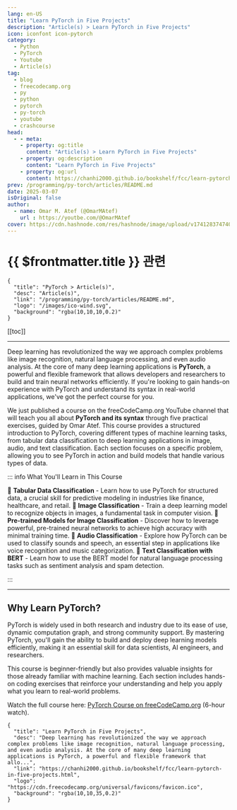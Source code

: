 ```yaml
---
lang: en-US
title: "Learn PyTorch in Five Projects"
description: "Article(s) > Learn PyTorch in Five Projects"
icon: iconfont icon-pytorch
category:
  - Python
  - PyTorch
  - Youtube
  - Article(s)
tag:
  - blog
  - freecodecamp.org
  - py
  - python
  - pytorch
  - py-torch
  - youtube
  - crashcourse
head:
  - - meta:
    - property: og:title
      content: "Article(s) > Learn PyTorch in Five Projects"
    - property: og:description
      content: "Learn PyTorch in Five Projects"
    - property: og:url
      content: https://chanhi2000.github.io/bookshelf/fcc/learn-pytorch-in-five-projects.html
prev: /programming/py-torch/articles/README.md
date: 2025-03-07
isOriginal: false
author:
  - name: Omar M. Atef (@OmarMAtef)
    url : https://youtbe.com/@OmarMAtef
cover: https://cdn.hashnode.com/res/hashnode/image/upload/v1741283747402/6d00899f-105f-4c20-97e8-0f789348bacf.png
---
```


# {{ $frontmatter.title }} 관련

```component VPCard
{
  "title": "PyTorch > Article(s)",
  "desc": "Article(s)",
  "link": "/programming/py-torch/articles/README.md",
  "logo": "/images/ico-wind.svg",
  "background": "rgba(10,10,10,0.2)"
}
```

[[toc]]

---

<SiteInfo
  name="Learn PyTorch in Five Projects"
  desc="Deep learning has revolutionized the way we approach complex problems like image recognition, natural language processing, and even audio analysis. At the core of many deep learning applications is PyTorch, a powerful and flexible framework that allo..."
  url="https://freecodecamp.org/news/learn-pytorch-in-five-projects"
  logo="https://cdn.freecodecamp.org/universal/favicons/favicon.ico"
  preview="https://cdn.hashnode.com/res/hashnode/image/upload/v1741283747402/6d00899f-105f-4c20-97e8-0f789348bacf.png"/>

Deep learning has revolutionized the way we approach complex problems like image recognition, natural language processing, and even audio analysis. At the core of many deep learning applications is **PyTorch**, a powerful and flexible framework that allows developers and researchers to build and train neural networks efficiently. If you're looking to gain hands-on experience with PyTorch and understand its syntax in real-world applications, we've got the perfect course for you.

We just published a course on the freeCodeCamp.org YouTube channel that will teach you all about **PyTorch and its syntax** through five practical exercises, guided by Omar Atef. This course provides a structured introduction to PyTorch, covering different types of machine learning tasks, from tabular data classification to deep learning applications in image, audio, and text classification. Each section focuses on a specific problem, allowing you to see PyTorch in action and build models that handle various types of data.

::: info What You'll Learn in This Course

🔹 **Tabular Data Classification** - Learn how to use PyTorch for structured data, a crucial skill for predictive modeling in industries like finance, healthcare, and retail.
🔹 **Image Classification** - Train a deep learning model to recognize objects in images, a fundamental task in computer vision.
🔹 **Pre-trained Models for Image Classification** - Discover how to leverage powerful, pre-trained neural networks to achieve high accuracy with minimal training time.
🔹 **Audio Classification** - Explore how PyTorch can be used to classify sounds and speech, an essential step in applications like voice recognition and music categorization.
🔹 **Text Classification with BERT** - Learn how to use the BERT model for natural language processing tasks such as sentiment analysis and spam detection.

:::

---

## Why Learn PyTorch?

PyTorch is widely used in both research and industry due to its ease of use, dynamic computation graph, and strong community support. By mastering PyTorch, you'll gain the ability to build and deploy deep learning models efficiently, making it an essential skill for data scientists, AI engineers, and researchers.

This course is beginner-friendly but also provides valuable insights for those already familiar with machine learning. Each section includes hands-on coding exercises that reinforce your understanding and help you apply what you learn to real-world problems.

Watch the full course here: [<VPIcon icon="fa-brands fa-youtube"/>PyTorch Course on freeCodeCamp.org](https://youtu.be/E0bwEAWmVEM) (6-hour watch).

<VidStack src="youtube/E0bwEAWmVEM" />

<!-- TODO: add ARTICLE CARD -->
```component VPCard
{
  "title": "Learn PyTorch in Five Projects",
  "desc": "Deep learning has revolutionized the way we approach complex problems like image recognition, natural language processing, and even audio analysis. At the core of many deep learning applications is PyTorch, a powerful and flexible framework that allo...",
  "link": "https://chanhi2000.github.io/bookshelf/fcc/learn-pytorch-in-five-projects.html",
  "logo": "https://cdn.freecodecamp.org/universal/favicons/favicon.ico",
  "background": "rgba(10,10,35,0.2)"
}
```
